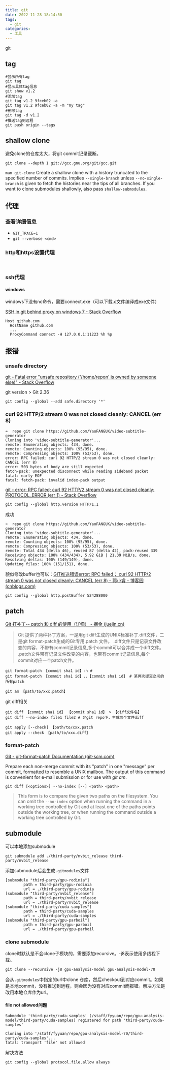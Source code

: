 ```yaml
---
title: git
date: 2022-11-28 18:14:50
tags:
  - git
categories:
  - 工具
---
```


git
<!-- more -->

## tag

```
#显示所有tag
git tag
#显示具体tag信息
git show v1.2
#添加tag
git tag v1.2 9fceb02 -a
git tag v1.2 9fceb02 -a -m "my tag"
#删除tag
git tag -d v1.2
#推送tag到远程
git push origin --tags
```

## shallow clone

避免clone的仓库太大，将git commit记录截断。
```
git clone --depth 1 git://gcc.gnu.org/git/gcc.git
```

`man git-clone`
Create a shallow clone with a history truncated to the specified number of commits. Implies `--single-branch` unless `--no-single-branch` is given to fetch the histories near the tips of all branches. If you want to clone submodules shallowly, also pass `shallow-submodules`.

## 代理

### 查看详细信息

- `GIT_TRACE=1`
- `git --verbose <cmd>`

### http和https设置代理

```


```

### ssh代理

#### windows

windows下没有nc命令，需要connect.exe（可以下载.c文件编译成exe文件）

[SSH in git behind proxy on windows 7 - Stack Overflow](https://stackoverflow.com/questions/5103083/ssh-in-git-behind-proxy-on-windows-7)

```
Host github.com
  HostName github.com
  ...
  ProxyCommand connect -H 127.0.0.1:11223 %h %p
```


## 报错

### unsafe directory

[git - Fatal error "unsafe repository ('/home/repon' is owned by someone else)" - Stack Overflow](https://stackoverflow.com/questions/71901632/fatal-error-unsafe-repository-home-repon-is-owned-by-someone-else)

git version > Git 2.36

`git config --global --add safe.directory '*'`
### curl 92 HTTP/2 stream 0 was not closed cleanly: CANCEL (err 8)

```
➜  repo git clone https://github.com/YaoFANGUK/video-subtitle-generator
Cloning into 'video-subtitle-generator'...
remote: Enumerating objects: 434, done.
remote: Counting objects: 100% (95/95), done.
remote: Compressing objects: 100% (53/53), done.
error: RPC failed; curl 92 HTTP/2 stream 0 was not closed cleanly: CANCEL (err 8)
error: 503 bytes of body are still expected
fetch-pack: unexpected disconnect while reading sideband packet
fatal: early EOF
fatal: fetch-pack: invalid index-pack output
```

[git - error: RPC failed; curl 92 HTTP/2 stream 0 was not closed cleanly: PROTOCOL_ERROR (err 1) - Stack Overflow](https://stackoverflow.com/questions/59282476/error-rpc-failed-curl-92-http-2-stream-0-was-not-closed-cleanly-protocol-erro)
```
git config --global http.version HTTP/1.1
```

成功
```
➜  repo git clone https://github.com/YaoFANGUK/video-subtitle-generator
Cloning into 'video-subtitle-generator'...
remote: Enumerating objects: 434, done.
remote: Counting objects: 100% (95/95), done.
remote: Compressing objects: 100% (53/53), done.
remote: Total 434 (delta 46), reused 87 (delta 42), pack-reused 339
Receiving objects: 100% (434/434), 5.92 GiB | 21.39 MiB/s, done.
Resolving deltas: 100% (149/149), done.
Updating files: 100% (151/151), done.
```

貌似修改buffer也可以：[GIT推送错误error: RPC failed； curl 92 HTTP/2 stream 0 was not closed cleanly: CANCEL (err 8) - 郭小睿 - 博客园 (cnblogs.com)](https://www.cnblogs.com/guowenrui/p/17019268.html)
```
git config --global http.postBuffer 524288000
```

## patch

[Git 打补丁-- patch 和 diff 的使用（详细） - 掘金 (juejin.cn)](https://juejin.cn/post/6844903646384095245)

> Git 提供了两种补丁方案，一是用git diff生成的UNIX标准补丁.diff文件，二是git format-patch生成的Git专用.patch 文件。 .diff文件只是记录文件改变的内容，不带有commit记录信息,多个commit可以合并成一个diff文件。 .patch文件带有记录文件改变的内容，也带有commit记录信息,每个commit对应一个patch文件。

```
git format-patch 【commit sha1 id】-n # 
git format-patch 【commit sha1 id】..【commit sha1 id】 # 某两次提交之间的所有patch
```


```
git am 【path/to/xxx.patch】
```


git diff相关
```
git diff 【commit sha1 id】 【commit sha1 id】 > 【diff文件名】
git diff --no-index file1 file2 # 非git repo下，生成两个文件diff
```

```
git apply [--check] 【path/to/xxx.patch
git apply --check 【path/to/xxx.diff】
```

### format-patch

[Git - git-format-patch Documentation (git-scm.com)](https://git-scm.com/docs/git-format-patch)

Prepare each non-merge commit with its "patch" in one "message" per commit, formatted to resemble a UNIX mailbox. The output of this command is convenient for e-mail submission or for use with _git am_.



```
git diff [<options>] --no-index [--] <path> <path>
```
> This form is to compare the given two paths on the filesystem. You can omit the `--no-index` option when running the command in a working tree controlled by Git and at least one of the paths points outside the working tree, or when running the command outside a working tree controlled by Git.


## submodule

可以本地添加submodule
```
git submodule add ./third-party/nvbit_release third-party/nvbit_release
```

添加submodule后会生成`.gitmodules`文件
```
[submodule "third-party/gpu-rodinia"]
        path = third-party/gpu-rodinia
        url = ./third-party/gpu-rodinia
[submodule "third-party/nvbit_release"]
        path = third-party/nvbit_release
        url = ./third-party/nvbit_release
[submodule "third-party/cuda-samples"]
        path = third-party/cuda-samples
        url = ./third-party/cuda-samples
[submodule "third-party/gpu-parboil"]
        path = third-party/gpu-parboil
        url = ./third-party/gpu-parboil
```

### clone submodule

clone时默认是不会clone子模块的，需要添加recursive。-j8表示使用多线程下载。
```
git clone --recursive -j8 gpu-analysis-model gpu-analysis-model-70
```

会从`.gitmodules`中指定的url中clone 仓库，然后checkout到对应commit。如果是本地commit，没有推送到远程，则会因为没有对应commit而报错。解决方法是改用本地仓库作为url。

#### file not allowed问题

```
Submodule 'third-party/cuda-samples' (/staff/fyyuan/repo/gpu-analysis-model/third-party/cuda-samples) registered for path 'third-party/cuda-samples'

Cloning into '/staff/fyyuan/repo/gpu-analysis-model-70/third-party/cuda-samples'...
fatal: transport 'file' not allowed
```
解决方法
```
git config --global protocol.file.allow always
```

